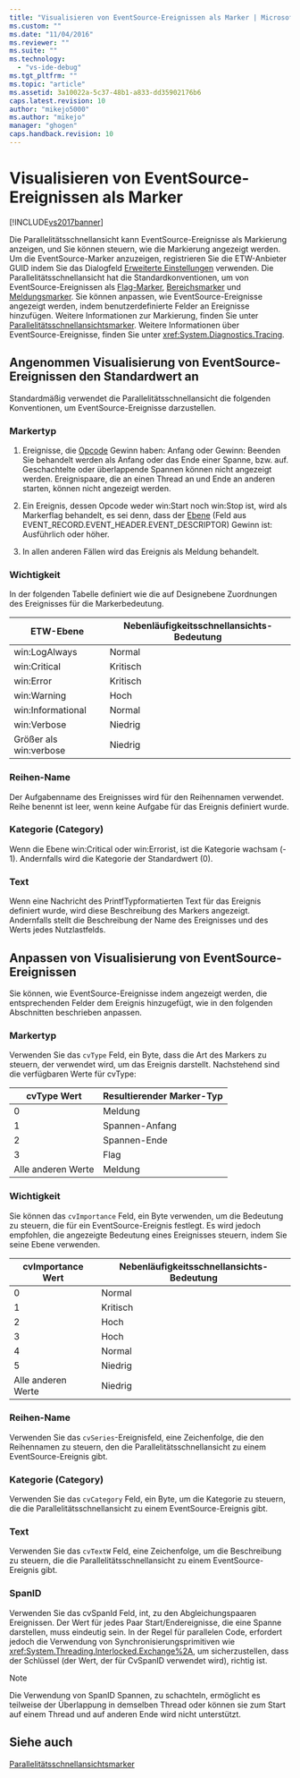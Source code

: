 ```yaml
---
title: "Visualisieren von EventSource-Ereignissen als Marker | Microsoft Docs"
ms.custom: ""
ms.date: "11/04/2016"
ms.reviewer: ""
ms.suite: ""
ms.technology: 
  - "vs-ide-debug"
ms.tgt_pltfrm: ""
ms.topic: "article"
ms.assetid: 3a10022a-5c37-48b1-a833-dd35902176b6
caps.latest.revision: 10
author: "mikejo5000"
ms.author: "mikejo"
manager: "ghogen"
caps.handback.revision: 10
---
```

# Visualisieren von EventSource-Ereignissen als Marker
[!INCLUDE[vs2017banner](../code-quality/includes/vs2017banner.md)]

Die Parallelitätsschnellansicht kann EventSource\-Ereignisse als Markierung anzeigen, und Sie können steuern, wie die Markierung angezeigt werden.  Um die EventSource\-Marker anzuzeigen, registrieren Sie die ETW\-Anbieter GUID indem Sie das Dialogfeld [Erweiterte Einstellungen](../profiling/advanced-settings-dialog-box-concurrency-visualizer.md) verwenden.  Die Parallelitätsschnellansicht hat die Standardkonventionen, um von EventSource\-Ereignissen als [Flag\-Marker](../profiling/flag-markers.md), [Bereichsmarker](../profiling/span-markers.md) und [Meldungsmarker](../profiling/message-markers.md).  Sie können anpassen, wie EventSource\-Ereignisse angezeigt werden, indem benutzerdefinierte Felder an Ereignisse hinzufügen.  Weitere Informationen zur Markierung, finden Sie unter [Parallelitätsschnellansichtsmarker](../profiling/concurrency-visualizer-markers.md).  Weitere Informationen über EventSource\-Ereignisse, finden Sie unter <xref:System.Diagnostics.Tracing>.  
  
## Angenommen Visualisierung von EventSource\-Ereignissen den Standardwert an  
 Standardmäßig verwendet die Parallelitätsschnellansicht die folgenden Konventionen, um EventSource\-Ereignisse darzustellen.  
  
### Markertyp  
  
1.  Ereignisse, die [Opcode](http://msdn.microsoft.com/de-de/d97953df-669b-4c55-b1a8-925022b339b7) Gewinn haben: Anfang oder Gewinn: Beenden Sie behandelt werden als Anfang oder das Ende einer Spanne, bzw. auf.  Geschachtelte oder überlappende Spannen können nicht angezeigt werden.  Ereignispaare, die an einen Thread an und Ende an anderen starten, können nicht angezeigt werden.  
  
2.  Ein Ereignis, dessen Opcode weder win:Start noch win:Stop ist, wird als Markerflag behandelt, es sei denn, dass der [Ebene](http://msdn.microsoft.com/de-de/dfa4e0a9-4d89-4f50-aef9-1dae0dc11726) \(Feld aus EVENT\_RECORD.EVENT\_HEADER.EVENT\_DESCRIPTOR\) Gewinn ist: Ausführlich oder höher.  
  
3.  In allen anderen Fällen wird das Ereignis als Meldung behandelt.  
  
### Wichtigkeit  
 In der folgenden Tabelle definiert wie die auf Designebene Zuordnungen des Ereignisses für die Markerbedeutung.  
  
|ETW\-Ebene|Nebenläufigkeitsschnellansichts\-Bedeutung|  
|----------------|------------------------------------------------|  
|win:LogAlways|Normal|  
|win:Critical|Kritisch|  
|win:Error|Kritisch|  
|win:Warning|Hoch|  
|win:Informational|Normal|  
|win:Verbose|Niedrig|  
|Größer als win:verbose|Niedrig|  
  
### Reihen\-Name  
 Der Aufgabenname des Ereignisses wird für den Reihennamen verwendet.  Reihe benennt ist leer, wenn keine Aufgabe für das Ereignis definiert wurde.  
  
### Kategorie \(Category\)  
 Wenn die Ebene win:Critical oder win:Errorist, ist die Kategorie wachsam \(\- 1\).  Andernfalls wird die Kategorie der Standardwert \(0\).  
  
### Text  
 Wenn eine Nachricht des PrintfTypformatierten Text für das Ereignis definiert wurde, wird diese Beschreibung des Markers angezeigt.  Andernfalls stellt die Beschreibung der Name des Ereignisses und des Werts jedes Nutzlastfelds.  
  
## Anpassen von Visualisierung von EventSource\-Ereignissen  
 Sie können, wie EventSource\-Ereignisse indem angezeigt werden, die entsprechenden Felder dem Ereignis hinzugefügt, wie in den folgenden Abschnitten beschrieben anpassen.  
  
### Markertyp  
 Verwenden Sie das `cvType` Feld, ein Byte, dass die Art des Markers zu steuern, der verwendet wird, um das Ereignis darstellt.  Nachstehend sind die verfügbaren Werte für cvType:  
  
|cvType Wert|Resultierender Marker\-Typ|  
|-----------------|--------------------------------|  
|0|Meldung|  
|1|Spannen\-Anfang|  
|2|Spannen\-Ende|  
|3|Flag|  
|Alle anderen Werte|Meldung|  
  
### Wichtigkeit  
 Sie können das `cvImportance` Feld, ein Byte verwenden, um die Bedeutung zu steuern, die für ein EventSource\-Ereignis festlegt.  Es wird jedoch empfohlen, die angezeigte Bedeutung eines Ereignisses steuern, indem Sie seine Ebene verwenden.  
  
|cvImportance Wert|Nebenläufigkeitsschnellansichts\-Bedeutung|  
|-----------------------|------------------------------------------------|  
|0|Normal|  
|1|Kritisch|  
|2|Hoch|  
|3|Hoch|  
|4|Normal|  
|5|Niedrig|  
|Alle anderen Werte|Niedrig|  
  
### Reihen\-Name  
 Verwenden Sie das `cvSeries`\-Ereignisfeld, eine Zeichenfolge, die den Reihennamen zu steuern, den die Parallelitätsschnellansicht zu einem EventSource\-Ereignis gibt.  
  
### Kategorie \(Category\)  
 Verwenden Sie das `cvCategory` Feld, ein Byte, um die Kategorie zu steuern, die die Parallelitätsschnellansicht zu einem EventSource\-Ereignis gibt.  
  
### Text  
 Verwenden Sie das `cvTextW` Feld, eine Zeichenfolge, um die Beschreibung zu steuern, die die Parallelitätsschnellansicht zu einem EventSource\-Ereignis gibt.  
  
### SpanID  
 Verwenden Sie das cvSpanId Feld, int, zu den Abgleichungspaaren Ereignissen.  Der Wert für jedes Paar Start\/Endereignisse, die eine Spanne darstellen, muss eindeutig sein.  In der Regel für parallelen Code, erfordert jedoch die Verwendung von Synchronisierungsprimitiven wie <xref:System.Threading.Interlocked.Exchange%2A>, um sicherzustellen, dass der Schlüssel \(der Wert, der für CvSpanID verwendet wird\), richtig ist.  
  
> [!NOTE]
>  Die Verwendung von SpanID Spannen, zu schachteln, ermöglicht es teilweise der Überlappung in demselben Thread oder können sie zum Start auf einem Thread und auf anderen Ende wird nicht unterstützt.  
  
## Siehe auch  
 [Parallelitätsschnellansichtsmarker](../profiling/concurrency-visualizer-markers.md)